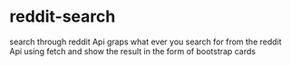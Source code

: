 # reddit-search
search through reddit Api
 graps what ever you search for from the reddit Api using fetch and show the result in the form of bootstrap cards 
